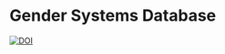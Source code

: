 # Gender Systems Database
[![DOI](https://zenodo.org/badge/133967530.svg)](https://zenodo.org/badge/latestdoi/133967530)
